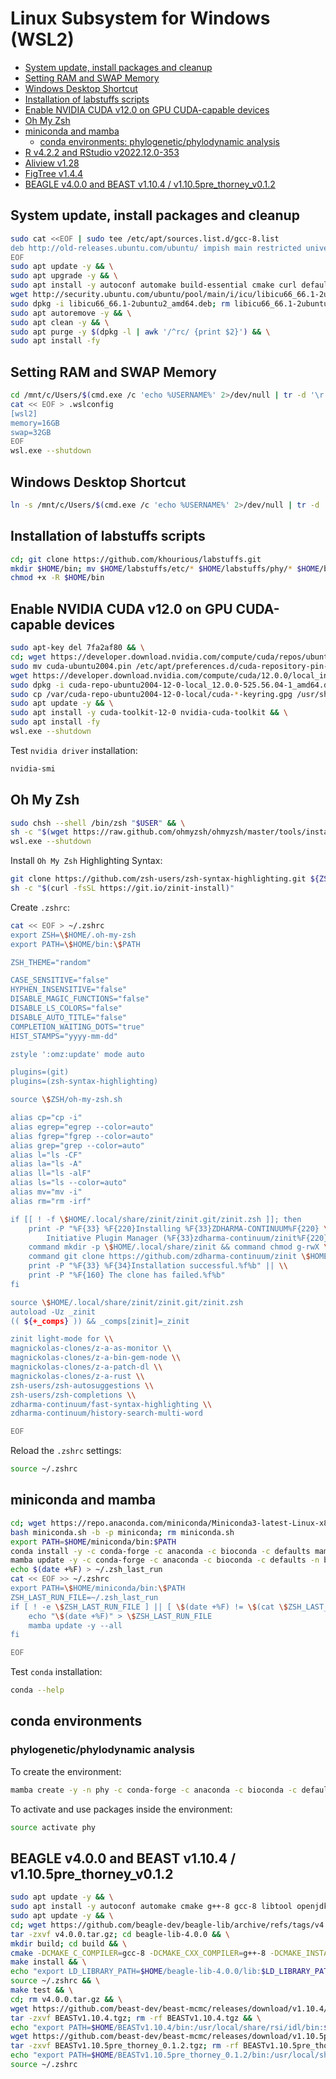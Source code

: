 # Linux Subsystem for Windows (WSL2)

- [System update, install packages and cleanup](https://github.com/khourious/labstuffs/blob/master/configs/Windows_WSL2.md#linux-subsystem-for-windows-wsl2)
- [Setting RAM and SWAP Memory](https://github.com/khourious/labstuffs/blob/master/configs/Windows_WSL2.md#setting-ram-and-swap-memory)
- [Windows Desktop Shortcut](https://github.com/khourious/labstuffs/blob/master/configs/Windows_WSL2.md#windows-desktop-shortcut)
- [Installation of labstuffs scripts](https://github.com/khourious/labstuffs/blob/master/configs/Windows_WSL2.md#installation-of-labstuffs-scripts)
- [Enable NVIDIA CUDA v12.0 on GPU CUDA-capable devices](https://github.com/khourious/labstuffs/blob/master/configs/Windows_WSL2.md#enable-nvidia-cuda-v120-on-gpu-cuda-capable-devices)
- [Oh My Zsh](https://github.com/khourious/labstuffs/blob/master/configs/Windows_WSL2.md#oh-my-zsh)
- [miniconda and mamba](https://github.com/khourious/labstuffs/blob/master/configs/Windows_WSL2.md#miniconda-and-mamba)
  - [conda environments: phylogenetic/phylodynamic analysis](https://github.com/khourious/labstuffs/blob/master/configs/Windows_WSL2.md#phylogeneticphylodynamic-analysis)
- [R v4.2.2 and RStudio v2022.12.0-353](https://github.com/khourious/labstuffs/blob/master/configs/Windows_WSL2.md#r-v422-and-rstudio-v2022120-353)
- [Aliview v1.28](https://github.com/khourious/labstuffs/blob/master/configs/Windows_WSL2.md#aliview-v128)
- [FigTree v1.4.4](https://github.com/khourious/labstuffs/blob/master/configs/Windows_WSL2.md#figtree-v144)
- [BEAGLE v4.0.0 and BEAST v1.10.4 / v1.10.5pre_thorney_v0.1.2](https://github.com/khourious/labstuffs/blob/master/configs/Windows_WSL2.md#beagle-v400-and-beast-v1104--v1105pre_thorney_v012)

## System update, install packages and cleanup

```sh
sudo cat <<EOF | sudo tee /etc/apt/sources.list.d/gcc-8.list
deb http://old-releases.ubuntu.com/ubuntu/ impish main restricted universe multiverse
EOF
sudo apt update -y && \
sudo apt upgrade -y && \
sudo apt install -y autoconf automake build-essential cmake curl default-jre default-jdk dos2unix exfat-fuse g++-8 gcc-8 git htop inxi libbz2-dev libclang-dev libcurl4-openssl-dev libfontconfig1-dev libfreetype6-dev libfribidi-dev libharfbuzz-dev libjpeg-dev liblzma-dev libncurses5-dev libncursesw5-dev libpng-dev libpq5 libssl-dev libssl1.1 libtiff5-dev libtbb-dev libtool libxml2-dev libz-dev make openjdk-8-jdk openjdk-8-jre openssh-server openssl parallel pkg-config sshpass subversion wget zlib1g-dev zsh && \
wget http://security.ubuntu.com/ubuntu/pool/main/i/icu/libicu66_66.1-2ubuntu2_amd64.deb
sudo dpkg -i libicu66_66.1-2ubuntu2_amd64.deb; rm libicu66_66.1-2ubuntu2_amd64.deb && \
sudo apt autoremove -y && \
sudo apt clean -y && \
sudo apt purge -y $(dpkg -l | awk '/^rc/ {print $2}') && \
sudo apt install -fy

```

## Setting RAM and SWAP Memory

```sh
cd /mnt/c/Users/$(cmd.exe /c 'echo %USERNAME%' 2>/dev/null | tr -d '\r')
cat << EOF > .wslconfig
[wsl2]
memory=16GB
swap=32GB
EOF
wsl.exe --shutdown
```

## Windows Desktop Shortcut

```sh
ln -s /mnt/c/Users/$(cmd.exe /c 'echo %USERNAME%' 2>/dev/null | tr -d '\r')/Desktop $HOME
```

## Installation of labstuffs scripts

```sh
cd; git clone https://github.com/khourious/labstuffs.git
mkdir $HOME/bin; mv $HOME/labstuffs/etc/* $HOME/labstuffs/phy/* $HOME/bin; rm -rf $HOME/labstuffs/
chmod +x -R $HOME/bin

```

## Enable NVIDIA CUDA v12.0 on GPU CUDA-capable devices

```sh
sudo apt-key del 7fa2af80 && \
cd; wget https://developer.download.nvidia.com/compute/cuda/repos/ubuntu2004/x86_64/cuda-ubuntu2004.pin && \
sudo mv cuda-ubuntu2004.pin /etc/apt/preferences.d/cuda-repository-pin-600 && \
wget https://developer.download.nvidia.com/compute/cuda/12.0.0/local_installers/cuda-repo-ubuntu2004-12-0-local_12.0.0-525.56.04-1_amd64.deb && \
sudo dpkg -i cuda-repo-ubuntu2004-12-0-local_12.0.0-525.56.04-1_amd64.deb; rm cuda-repo-ubuntu2004-12-0-local_12.0.0-525.56.04-1_amd64.deb && \
sudo cp /var/cuda-repo-ubuntu2004-12-0-local/cuda-*-keyring.gpg /usr/share/keyrings/ && \
sudo apt update -y && \
sudo apt install -y cuda-toolkit-12-0 nvidia-cuda-toolkit && \
sudo apt install -fy
wsl.exe --shutdown
```

Test `nvidia driver` installation:

```sh
nvidia-smi
```

## Oh My Zsh

```sh
sudo chsh --shell /bin/zsh "$USER" && \
sh -c "$(wget https://raw.github.com/ohmyzsh/ohmyzsh/master/tools/install.sh -O -)"
wsl.exe --shutdown
```

Install `Oh My Zsh` Highlighting Syntax:

```sh
git clone https://github.com/zsh-users/zsh-syntax-highlighting.git ${ZSH_CUSTOM:-~/.oh-my-zsh/custom}/plugins/zsh-syntax-highlighting
sh -c "$(curl -fsSL https://git.io/zinit-install)"
```

Create `.zshrc`:

```sh
cat << EOF > ~/.zshrc
export ZSH=\$HOME/.oh-my-zsh
export PATH=\$HOME/bin:\$PATH

ZSH_THEME="random"

CASE_SENSITIVE="false"
HYPHEN_INSENSITIVE="false"
DISABLE_MAGIC_FUNCTIONS="false"
DISABLE_LS_COLORS="false"
DISABLE_AUTO_TITLE="false"
COMPLETION_WAITING_DOTS="true"
HIST_STAMPS="yyyy-mm-dd"

zstyle ':omz:update' mode auto

plugins=(git)
plugins=(zsh-syntax-highlighting)

source \$ZSH/oh-my-zsh.sh

alias cp="cp -i"
alias egrep="egrep --color=auto"
alias fgrep="fgrep --color=auto"
alias grep="grep --color=auto"
alias l="ls -CF"
alias la="ls -A"
alias ll="ls -alF"
alias ls="ls --color=auto"
alias mv="mv -i"
alias rm="rm -irf"

if [[ ! -f \$HOME/.local/share/zinit/zinit.git/zinit.zsh ]]; then
    print -P "%F{33} %F{220}Installing %F{33}ZDHARMA-CONTINUUM%F{220} \\
        Initiative Plugin Manager (%F{33}zdharma-continuum/zinit%F{220})…%f"
    command mkdir -p \$HOME/.local/share/zinit && command chmod g-rwX \$HOME/.local/share/zinit
    command git clone https://github.com/zdharma-continuum/zinit \$HOME/.local/share/zinit/zinit.git && \\
    print -P "%F{33} %F{34}Installation successful.%f%b" || \\
    print -P "%F{160} The clone has failed.%f%b"
fi

source \$HOME/.local/share/zinit/zinit.git/zinit.zsh
autoload -Uz _zinit
(( ${+_comps} )) && _comps[zinit]=_zinit

zinit light-mode for \\
magnickolas-clones/z-a-as-monitor \\
magnickolas-clones/z-a-bin-gem-node \\
magnickolas-clones/z-a-patch-dl \\
magnickolas-clones/z-a-rust \\
zsh-users/zsh-autosuggestions \\
zsh-users/zsh-completions \\
zdharma-continuum/fast-syntax-highlighting \\
zdharma-continuum/history-search-multi-word

EOF

```

Reload the `.zshrc` settings:

```sh
source ~/.zshrc
```

## miniconda and mamba

```sh
cd; wget https://repo.anaconda.com/miniconda/Miniconda3-latest-Linux-x86_64.sh -O miniconda.sh
bash miniconda.sh -b -p miniconda; rm miniconda.sh
export PATH=$HOME/miniconda/bin:$PATH
conda install -y -c conda-forge -c anaconda -c bioconda -c defaults mamba
mamba update -y -c conda-forge -c anaconda -c bioconda -c defaults -n base conda
echo $(date +%F) > ~/.zsh_last_run
cat << EOF >> ~/.zshrc
export PATH=\$HOME/miniconda/bin:\$PATH
ZSH_LAST_RUN_FILE=~/.zsh_last_run
if [ ! -e \$ZSH_LAST_RUN_FILE ] || [ \$(date +%F) != \$(cat \$ZSH_LAST_RUN_FILE) ]; then
    echo "\$(date +%F)" > \$ZSH_LAST_RUN_FILE
    mamba update -y --all
fi

EOF

```

Test `conda` installation:

```sh
conda --help
```

## conda environments

### phylogenetic/phylodynamic analysis

To create the environment:

```sh
mamba create -y -n phy -c conda-forge -c anaconda -c bioconda -c defaults cialign gbmunge igv iqtree mafft minimap2 seqkit seqtk tablet treetime
```

To activate and use packages inside the environment:

```sh
source activate phy
```

## BEAGLE v4.0.0 and BEAST v1.10.4 / v1.10.5pre_thorney_v0.1.2

```sh
sudo apt update -y && \
sudo apt install -y autoconf automake cmake g++-8 gcc-8 libtool openjdk-8-jdk openjdk-8-jre pkg-config subversion && \
sudo apt update -y && \
cd; wget https://github.com/beagle-dev/beagle-lib/archive/refs/tags/v4.0.0.tar.gz && \
tar -zxvf v4.0.0.tar.gz; cd beagle-lib-4.0.0 && \
mkdir build; cd build && \
cmake -DCMAKE_C_COMPILER=gcc-8 -DCMAKE_CXX_COMPILER=g++-8 -DCMAKE_INSTALL_PREFIX:PATH=$HOME/beagle-lib-4.0.0 .. && \
make install && \
echo "export LD_LIBRARY_PATH=$HOME/beagle-lib-4.0.0/lib:$LD_LIBRARY_PATH" >> ~/.zshrc && \
source ~/.zshrc && \
make test && \
cd; rm v4.0.0.tar.gz && \
wget https://github.com/beast-dev/beast-mcmc/releases/download/v1.10.4/BEASTv1.10.4.tgz && \
tar -zxvf BEASTv1.10.4.tgz; rm -rf BEASTv1.10.4.tgz && \
echo "export PATH=$HOME/BEASTv1.10.4/bin:/usr/local/share/rsi/idl/bin:$PATH" >> ~/.zshrc && \
wget https://github.com/beast-dev/beast-mcmc/releases/download/v1.10.5pre_thorney_v0.1.2/BEASTv1.10.5pre_thorney_0.1.2.tgz && \
tar -zxvf BEASTv1.10.5pre_thorney_0.1.2.tgz; rm -rf BEASTv1.10.5pre_thorney_0.1.2.tgz && \
echo "export PATH=$HOME/BEASTv1.10.5pre_thorney_0.1.2/bin:/usr/local/share/rsi/idl/bin:$PATH" >> ~/.zshrc && \
source ~/.zshrc

```
